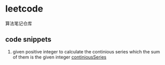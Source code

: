 # leetcode
算法笔记仓库

## code snippets
1. given positive integer to calculate the continious series which the sum of them is the given integer
[continiousSeries]()